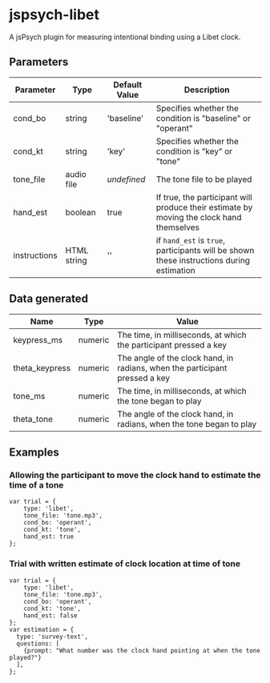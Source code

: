 # jspsych-libet
A jsPsych plugin for measuring intentional binding using a Libet clock.

## Parameters
| Parameter | Type | Default Value | Description |
|-|-|-|-|
| cond_bo | string | 'baseline' | Specifies whether the condition is "baseline" or "operant" |
| cond_kt | string | 'key' | Specifies whether the condition is "key" or "tone" |
| tone_file | audio file | *undefined* | The tone file to be played |
| hand_est | boolean | true | If true, the participant will produce their estimate by moving the clock hand themselves |
| instructions | HTML string | '' | if `hand_est` is `true`, participants will be shown these instructions during estimation |

## Data generated
| Name | Type | Value |
|-|-|-|
| keypress_ms | numeric | The time, in milliseconds, at which the participant pressed a key |
| theta_keypress | numeric | The angle of the clock hand, in radians, when the participant pressed a key |
| tone_ms | numeric | The time, in milliseconds, at which the tone began to play |
| theta_tone | numeric | The angle of the clock hand, in radians, when the tone began to play |

## Examples

### Allowing the participant to move the clock hand to estimate the time of a tone
```
var trial = {
    type: 'libet',
    tone_file: 'tone.mp3',
    cond_bo: 'operant',
    cond_kt: 'tone',
    hand_est: true
};
```

### Trial with written estimate of clock location at time of tone
```
var trial = {
    type: 'libet',
    tone_file: 'tone.mp3',
    cond_bo: 'operant',
    cond_kt: 'tone',
    hand_est: false
};
var estimation = {
  type: 'survey-text',
  questions: [
    {prompt: "What number was the clock hand pointing at when the tone played?"}
  ],
};
```
